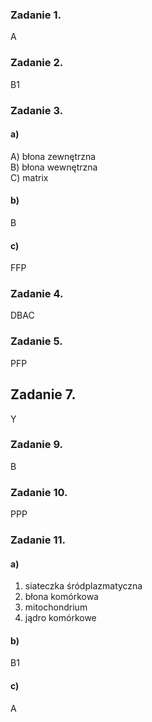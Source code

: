 ### Zadanie 1.
A
### Zadanie 2.
B1
### Zadanie 3.
#### a)
A) błona zewnętrzna  
B) błona wewnętrzna  
C) matrix  
#### b)
B
#### c)
FFP
### Zadanie 4.
DBAC
### Zadanie 5.
PFP
## Zadanie 7.
Y
### Zadanie 9.
B
### Zadanie 10.
PPP
### Zadanie 11.
#### a)
1. siateczka śródplazmatyczna
2. błona komórkowa
3. mitochondrium
4. jądro komórkowe
#### b)
B1
#### c)
A